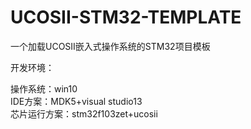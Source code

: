 # UCOSII-STM32-TEMPLATE
一个加载UCOSII嵌入式操作系统的STM32项目模板

开发环境：

操作系统：win10<br>
IDE方案：MDK5+visual studio13<br>
芯片运行方案：stm32f103zet+ucosii<br>
